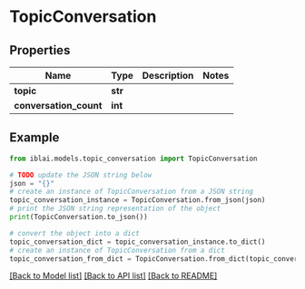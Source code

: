 # TopicConversation


## Properties

Name | Type | Description | Notes
------------ | ------------- | ------------- | -------------
**topic** | **str** |  | 
**conversation_count** | **int** |  | 

## Example

```python
from iblai.models.topic_conversation import TopicConversation

# TODO update the JSON string below
json = "{}"
# create an instance of TopicConversation from a JSON string
topic_conversation_instance = TopicConversation.from_json(json)
# print the JSON string representation of the object
print(TopicConversation.to_json())

# convert the object into a dict
topic_conversation_dict = topic_conversation_instance.to_dict()
# create an instance of TopicConversation from a dict
topic_conversation_from_dict = TopicConversation.from_dict(topic_conversation_dict)
```
[[Back to Model list]](../README.md#documentation-for-models) [[Back to API list]](../README.md#documentation-for-api-endpoints) [[Back to README]](../README.md)


